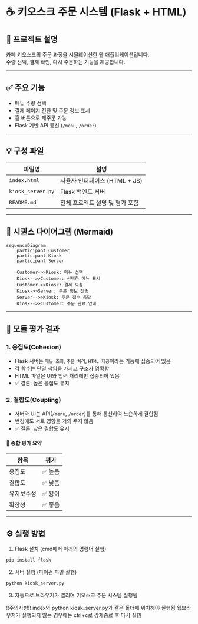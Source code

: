 
# ☕ 키오스크 주문 시스템 (Flask + HTML)

## 📌 프로젝트 설명

카페 키오스크의 주문 과정을 시뮬레이션한 웹 애플리케이션입니다.  
수량 선택, 결제 확인, 다시 주문하는 기능을 제공합니다.

---

## ✅ 주요 기능

- 메뉴 수량 선택
- 결제 페이지 전환 및 주문 정보 표시
- 홈 버튼으로 재주문 가능
- Flask 기반 API 통신 (`/menu`, `/order`)

---

## 💡 구성 파일

| 파일명 | 설명 |
|--------|------|
| `index.html` | 사용자 인터페이스 (HTML + JS) |
| `kiosk_server.py` | Flask 백엔드 서버 |
| `README.md` | 전체 프로젝트 설명 및 평가 포함

---

## 🧾 시퀀스 다이어그램 (Mermaid)

```mermaid
sequenceDiagram
    participant Customer
    participant Kiosk
    participant Server

    Customer->>Kiosk: 메뉴 선택
    Kiosk-->>Customer: 선택한 메뉴 표시
    Customer->>Kiosk: 결제 요청
    Kiosk->>Server: 주문 정보 전송
    Server-->>Kiosk: 주문 접수 응답
    Kiosk-->>Customer: 주문 완료 안내
```

---

## 🧪 모듈 평가 결과

### 1. 응집도(Cohesion)
- Flask 서버는 `메뉴 조회`, `주문 처리`, `HTML 제공`이라는 기능에 집중되어 있음
- 각 함수는 단일 책임을 가지고 구조가 명확함
- HTML 파일은 UI와 입력 처리에만 집중되어 있음
- ✅ 결론: 높은 응집도 유지

### 2. 결합도(Coupling)
- 서버와 UI는 API(`/menu`, `/order`)를 통해 통신하여 느슨하게 결합됨
- 변경에도 서로 영향을 거의 주지 않음
- ✅ 결론: 낮은 결합도 유지

#### 📌 종합 평가 요약

| 항목 | 평가 |
|------|------|
| 응집도 | ✅ 높음 |
| 결합도 | ✅ 낮음 |
| 유지보수성 | ✅ 용이 |
| 확장성 | ✅ 좋음 |

---

## ⚙️ 실행 방법

1. Flask 설치
(cmd에서 아래의 명령어 실행)
```bash
pip install flask
```

2. 서버 실행
(파이썬 파일 실행)
```bash
python kiosk_server.py
```
3. 자동으로 브라우저가 열리며 키오스크 주문 시스템 실행됨

!!주의사항!!
index와 python kiosk_server.py가 같은 폴더에 위치해야 실행됨
웹브라우저가 실행되지 않는 경우에는 ctrl+c로 강제종료 후 다시 실행


